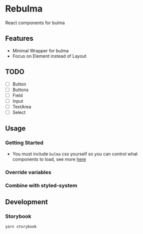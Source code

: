 # Rebulma

React components for bulma

## Features

- Minimal Wrapper for bulma
- Focus on Element instead of Layout

## TODO

- [ ] Button
- [ ] Buttons
- [ ] Field
- [ ] Input
- [ ] TextArea
- [ ] Select

## Usage

### Getting Started

- You must include `bulma` css yourself so you can control what components to load, see more [here](https://bulma.io/documentation/customize/)

### Override variables

### Combine with styled-system

## Development

### Storybook

`yarn storybook`
